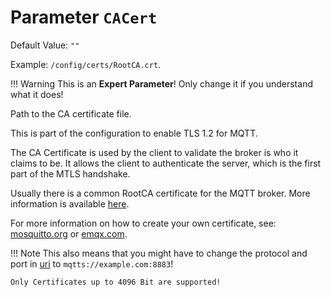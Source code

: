 # Parameter `CACert`
Default Value: `""`

Example: `/config/certs/RootCA.crt`.

!!! Warning
    This is an **Expert Parameter**! Only change it if you understand what it does!

Path to the CA certificate file.

This is part of the configuration to enable TLS 1.2 for MQTT.<br>

The CA Certificate is used by the client to validate the broker is who it claims to be.
It allows the client to authenticate the server, which is the first part of the MTLS handshake.

Usually there is a common RootCA certificate for the MQTT broker.
More information is available [here](https://jomjol.github.io/AI-on-the-edge-device-docs/MQTT-API/#mqtt-tls).

For more information on how to create your own certificate, see: [mosquitto.org](https://mosquitto.org/man/mosquitto-tls-7.html) or [emqx.com](https://www.emqx.com/en/blog/emqx-server-ssl-tls-secure-connection-configuration-guide).

!!! Note
    This also means that you might have to change the protocol and port in [uri](https://jomjol.github.io/AI-on-the-edge-device-docs/Parameters/#parameter-uri) to `mqtts://example.com:8883`!

    Only Certificates up to 4096 Bit are supported!
